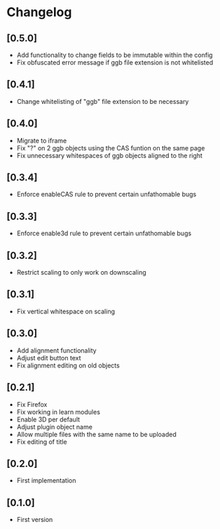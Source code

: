 # Changelog

## [0.5.0]
- Add functionality to change fields to be immutable within the config
- Fix obfuscated error message if ggb file extension is not whitelisted

## [0.4.1]
- Change whitelisting of "ggb" file extension to be necessary

## [0.4.0]
- Migrate to iframe
- Fix "?" on 2 ggb objects using the CAS funtion on the same page
- Fix unnecessary whitespaces of ggb objects aligned to the right

## [0.3.4]
- Enforce enableCAS rule to prevent certain unfathomable bugs

## [0.3.3]
- Enforce enable3d rule to prevent certain unfathomable bugs

## [0.3.2]
- Restrict scaling to only work on downscaling

## [0.3.1]
- Fix vertical whitespace on scaling

## [0.3.0]
- Add alignment functionality
- Adjust edit button text
- Fix alignment editing on old objects

## [0.2.1]
- Fix Firefox
- Fix working in learn modules
- Enable 3D per default
- Adjust plugin object name
- Allow multiple files with the same name to be uploaded
- Fix editing of title

## [0.2.0]
- First implementation

## [0.1.0]
- First version

